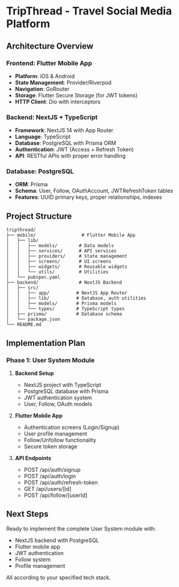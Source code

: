# TripThread - Travel Social Media Platform

## Architecture Overview

### Frontend: Flutter Mobile App
- **Platform**: iOS & Android
- **State Management**: Provider/Riverpod
- **Navigation**: GoRouter
- **Storage**: Flutter Secure Storage (for JWT tokens)
- **HTTP Client**: Dio with interceptors

### Backend: NextJS + TypeScript
- **Framework**: NextJS 14 with App Router
- **Language**: TypeScript
- **Database**: PostgreSQL with Prisma ORM
- **Authentication**: JWT (Access + Refresh Token)
- **API**: RESTful APIs with proper error handling

### Database: PostgreSQL
- **ORM**: Prisma
- **Schema**: User, Follow, OAuthAccount, JWTRefreshToken tables
- **Features**: UUID primary keys, proper relationships, indexes

## Project Structure

```
tripthread/
├── mobile/                 # Flutter Mobile App
│   ├── lib/
│   │   ├── models/        # Data models
│   │   ├── services/      # API services
│   │   ├── providers/     # State management
│   │   ├── screens/       # UI screens
│   │   ├── widgets/       # Reusable widgets
│   │   └── utils/         # Utilities
│   └── pubspec.yaml
├── backend/               # NextJS Backend
│   ├── src/
│   │   ├── app/          # NextJS App Router
│   │   ├── lib/          # Database, auth utilities
│   │   ├── models/       # Prisma models
│   │   └── types/        # TypeScript types
│   ├── prisma/           # Database schema
│   └── package.json
└── README.md
```

## Implementation Plan

### Phase 1: User System Module
1. **Backend Setup**
   - NextJS project with TypeScript
   - PostgreSQL database with Prisma
   - JWT authentication system
   - User, Follow, OAuth models

2. **Flutter Mobile App**
   - Authentication screens (Login/Signup)
   - User profile management
   - Follow/Unfollow functionality
   - Secure token storage

3. **API Endpoints**
   - POST /api/auth/signup
   - POST /api/auth/login
   - POST /api/auth/refresh-token
   - GET /api/users/[id]
   - POST /api/follow/[userId]

## Next Steps

Ready to implement the complete User System module with:
- NextJS backend with PostgreSQL
- Flutter mobile app
- JWT authentication
- Follow system
- Profile management

All according to your specified tech stack.